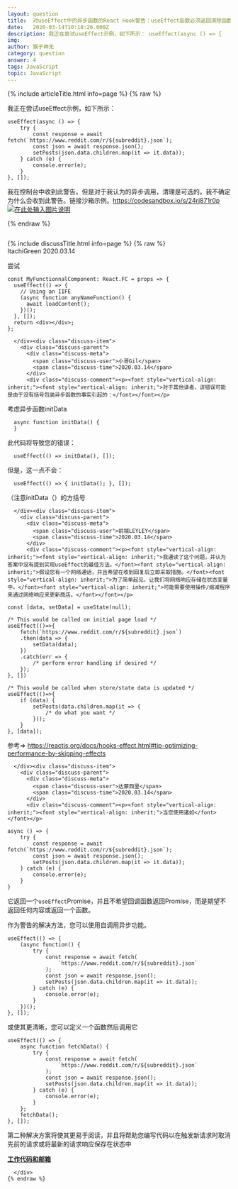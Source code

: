 ```yaml
---
layout: question
title:  对useEffect中的异步函数的React Hook警告：useEffect函数必须返回清除函数，否则不返回任何内容
date:   2020-03-14T10:18:26.000Z
description: 我正在尝试useEffect示例，如下所示： useEffect(async () => {    try {        const re...
img: 
author: 猴子神无
category: question
answer: 4
tags: JavaScript
topic: JavaScript
---
```

<div class="article-root">
  <div class="article">
    {% include articleTitle.html info=page %}
    {% raw %}
    <div class="article-content"><p><font style="vertical-align: inherit;"><font style="vertical-align: inherit;">我正在尝试useEffect示例，如下所示： </font></font></p>

<p></p><div class="snippet" data-lang="js" data-hide="false" data-console="true" data-babel="false">
<div class="snippet-code">
<pre class="snippet-code-js lang-js prettyprint-override"><code>useEffect(async () =&gt; {<font></font>
    try {<font></font>
        const response = await fetch(`https://www.reddit.com/r/${subreddit}.json`);<font></font>
        const json = await response.json();<font></font>
        setPosts(json.data.children.map(it =&gt; it.data));<font></font>
    } catch (e) {<font></font>
        console.error(e);<font></font>
    }<font></font>
}, []);</code></pre>
</div>
</div>
<p></p>

<p><font style="vertical-align: inherit;"><font style="vertical-align: inherit;">我在控制台中收到此警告。</font><font style="vertical-align: inherit;">但是对于我认为的异步调用，清理是可选的。</font><font style="vertical-align: inherit;">我不确定为什么会收到此警告。</font><font style="vertical-align: inherit;">链接沙箱示例。</font></font><a href="https://codesandbox.io/s/24rj871r0p" rel="noreferrer"><font style="vertical-align: inherit;"><font style="vertical-align: inherit;">https://codesandbox.io/s/24rj871r0p</font></font></a>
<a href="https://www.samyoc.com//uploads/users/16782/images/thumbnails/1584181105961.png" data-src="https://www.samyoc.com//uploads/users/16782/images/1584181105961.png" rel="noreferrer"><img src="https://i.stack.imgur.com/YFRR5.png" alt="在此处输入图片说明"></a></p></div>
    {% endraw %}
  </div>
  <p style="height: 0;width:0;overflow: hidden;"> 第1604篇《对useEffect中的异步函数的React Hook警告：useEffect函数必须返回清除函数，否则不返回任何内容》来自Winter(https://github.com/aiyld/aiyld.github.io)的站点</p>
  <div class="discuss-wrapper">
    {% include discussTitle.html info=page %}
    {% raw %}
    <div class="discuss-item">
        <div class="discuss-parent">
          <div class="discuss-meta">
            <span class="discuss-user">ItachiGreen</span>
            <span class="discuss-time">2020.03.14</span>
          </div>
          <div class="discuss-comment"><p><font style="vertical-align: inherit;"><font style="vertical-align: inherit;">尝试</font></font></p>

<p></p><div class="snippet" data-lang="js" data-hide="false" data-console="true" data-babel="false">
<div class="snippet-code">
<pre class="snippet-code-html lang-html prettyprint-override"><code>const MyFunctionnalComponent: React.FC = props =&gt; {<font></font>
  useEffect(() =&gt; {<font></font>
    // Using an IIFE<font></font>
    (async function anyNameFunction() {<font></font>
      await loadContent();<font></font>
    })();<font></font>
  }, []);<font></font>
  return &lt;div&gt;&lt;/div&gt;;<font></font>
};</code></pre>
</div>
</div>
<p></p></div>
        </div>
        
      </div><div class="discuss-item">
        <div class="discuss-parent">
          <div class="discuss-meta">
            <span class="discuss-user">小哥Gil</span>
            <span class="discuss-time">2020.03.14</span>
          </div>
          <div class="discuss-comment"><p><font style="vertical-align: inherit;"><font style="vertical-align: inherit;">对于其他读者，该错误可能是由于没有括号包装异步函数的事实引起的：</font></font></p>

<p><font style="vertical-align: inherit;"><font style="vertical-align: inherit;">考虑异步函数initData</font></font></p>

<pre><code>  async function initData() {<font></font>
  }<font></font>
</code></pre>

<p><font style="vertical-align: inherit;"><font style="vertical-align: inherit;">此代码将导致您的错误：</font></font></p>

<pre><code>  useEffect(() =&gt; initData(), []);
</code></pre>

<p><font style="vertical-align: inherit;"><font style="vertical-align: inherit;">但是，这一点不会：</font></font></p>

<pre><code>  useEffect(() =&gt; { initData(); }, []);
</code></pre>

<p><font style="vertical-align: inherit;"><font style="vertical-align: inherit;">（注意initData（）的方括号</font></font></p></div>
        </div>
        
      </div><div class="discuss-item">
        <div class="discuss-parent">
          <div class="discuss-meta">
            <span class="discuss-user">前端LEYLEY</span>
            <span class="discuss-time">2020.03.14</span>
          </div>
          <div class="discuss-comment"><p><font style="vertical-align: inherit;"><font style="vertical-align: inherit;">我通读了这个问题，并认为答案中没有提到实现useEffect的最佳方法。</font><font style="vertical-align: inherit;">假设您有一个网络通话，并且希望在收到回复后立即采取措施。</font><font style="vertical-align: inherit;">为了简单起见，让我们将网络响应存储在状态变量中。</font><font style="vertical-align: inherit;">可能需要使用操作/缩减程序来通过网络响应来更新商店。</font></font></p>

<pre><code>const [data, setData] = useState(null);<font></font>
<font></font>
/* This would be called on initial page load */<font></font>
useEffect(()=&gt;{<font></font>
    fetch(`https://www.reddit.com/r/${subreddit}.json`)<font></font>
    .then(data =&gt; {<font></font>
        setData(data);<font></font>
    })<font></font>
    .catch(err =&gt; {<font></font>
        /* perform error handling if desired */<font></font>
    });<font></font>
}, [])<font></font>
<font></font>
/* This would be called when store/state data is updated */<font></font>
useEffect(()=&gt;{<font></font>
    if (data) {<font></font>
        setPosts(data.children.map(it =&gt; {<font></font>
            /* do what you want */<font></font>
        }));<font></font>
    }<font></font>
}, [data]);<font></font>
</code></pre>

<p><font style="vertical-align: inherit;"><font style="vertical-align: inherit;">参考=&gt; </font></font><a href="https://reactjs.org/docs/hooks-effect.html#tip-optimizing-performance-by-skipping-effects" rel="noreferrer"><font style="vertical-align: inherit;"><font style="vertical-align: inherit;">https://reactjs.org/docs/hooks-effect.html#tip-optimizing-performance-by-skipping-effects</font></font></a></p></div>
        </div>
        
      </div><div class="discuss-item">
        <div class="discuss-parent">
          <div class="discuss-meta">
            <span class="discuss-user">达蒙西里</span>
            <span class="discuss-time">2020.03.14</span>
          </div>
          <div class="discuss-comment"><p><font style="vertical-align: inherit;"><font style="vertical-align: inherit;">当您使用诸如</font></font></p>

<pre><code>async () =&gt; {<font></font>
    try {<font></font>
        const response = await fetch(`https://www.reddit.com/r/${subreddit}.json`);<font></font>
        const json = await response.json();<font></font>
        setPosts(json.data.children.map(it =&gt; it.data));<font></font>
    } catch (e) {<font></font>
        console.error(e);<font></font>
    }<font></font>
}<font></font>
</code></pre>

<p><font style="vertical-align: inherit;"><font style="vertical-align: inherit;">它返回一个</font></font><code>useEffect</code><font style="vertical-align: inherit;"><font style="vertical-align: inherit;">Promise，</font><font style="vertical-align: inherit;">并且</font><font style="vertical-align: inherit;">不希望回调函数返回Promise，而是期望不返回任何内容或返回一个函数。</font></font></p>

<p><font style="vertical-align: inherit;"><font style="vertical-align: inherit;">作为警告的解决方法，您可以使用自调用异步功能。</font></font></p>

<pre><code>useEffect(() =&gt; {<font></font>
    (async function() {<font></font>
        try {<font></font>
            const response = await fetch(<font></font>
                `https://www.reddit.com/r/${subreddit}.json`<font></font>
            );<font></font>
            const json = await response.json();<font></font>
            setPosts(json.data.children.map(it =&gt; it.data));<font></font>
        } catch (e) {<font></font>
            console.error(e);<font></font>
        }<font></font>
    })();<font></font>
}, []);<font></font>
</code></pre>

<p><font style="vertical-align: inherit;"><font style="vertical-align: inherit;">或使其更清晰，您可以定义一个函数然后调用它</font></font></p>

<pre><code>useEffect(() =&gt; {<font></font>
    async function fetchData() {<font></font>
        try {<font></font>
            const response = await fetch(<font></font>
                `https://www.reddit.com/r/${subreddit}.json`<font></font>
            );<font></font>
            const json = await response.json();<font></font>
            setPosts(json.data.children.map(it =&gt; it.data));<font></font>
        } catch (e) {<font></font>
            console.error(e);<font></font>
        }<font></font>
    };<font></font>
    fetchData();<font></font>
}, []);<font></font>
</code></pre>

<p><font style="vertical-align: inherit;"><font style="vertical-align: inherit;">第二种解决方案将使其更易于阅读，并且将帮助您编写代码以在触发新请求时取消先前的请求或将最新的请求响应保存在状态中</font></font></p>

<p><strong><a href="https://codesandbox.io/s/jpknv0kyn9" rel="noreferrer"><font style="vertical-align: inherit;"><font style="vertical-align: inherit;">工作代码和邮箱</font></font></a></strong></p></div>
        </div>
        
      </div>
    {% endraw %}
  </div>
<div>
